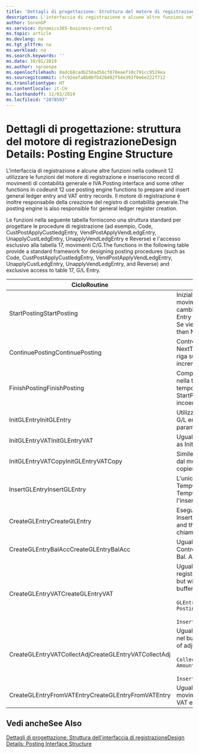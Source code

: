```yaml
---
title: 'Dettagli di progettazione: Struttura del motore di registrazione | Microsoft Docs'
description: L'interfaccia di registrazione e alcune altre funzioni nella codeunit 12 utilizzare le funzioni del motore di registrazione e inseriscono record di movimenti di contabilità generale e IVA. Il motore di registrazione è inoltre responsabile della creazione del registro di contabilità generale.
author: SorenGP
ms.service: dynamics365-business-central
ms.topic: article
ms.devlang: na
ms.tgt_pltfrm: na
ms.workload: na
ms.search.keywords: ''
ms.date: 10/01/2019
ms.author: sgroespe
ms.openlocfilehash: 0adc68cadb250ad56cf070eaef10c791cc9519ea
ms.sourcegitcommit: cfc92eefa8b06fb426482f54e393f0e6e222f712
ms.translationtype: HT
ms.contentlocale: it-CH
ms.lasthandoff: 12/03/2019
ms.locfileid: "2878503"
---
```

# <a name="design-details-posting-engine-structure"></a><span data-ttu-id="521c1-104">Dettagli di progettazione: struttura del motore di registrazione</span><span class="sxs-lookup"><span data-stu-id="521c1-104">Design Details: Posting Engine Structure</span></span>
<span data-ttu-id="521c1-105">L'interfaccia di registrazione e alcune altre funzioni nella codeunit 12 utilizzare le funzioni del motore di registrazione e inseriscono record di movimenti di contabilità generale e IVA.</span><span class="sxs-lookup"><span data-stu-id="521c1-105">Posting interface and some other functions in codeunit 12 use posting engine functions to prepare and insert general ledger entry and VAT entry records.</span></span> <span data-ttu-id="521c1-106">Il motore di registrazione è inoltre responsabile della creazione del registro di contabilità generale.</span><span class="sxs-lookup"><span data-stu-id="521c1-106">The posting engine is also responsible for general ledger register creation.</span></span>  
  
 <span data-ttu-id="521c1-107">Le funzioni nella seguente tabella forniscono una struttura standard per progettare le procedure di registrazione (ad esempio, Code, CustPostApplyCustledgEntry, VendPostApplyVendLedgEntry, UnapplyCustLedgEntry, UnapplyVendLedgEntry e Reverse) e l'accesso esclusivo alla tabella 17, movimenti C/G.</span><span class="sxs-lookup"><span data-stu-id="521c1-107">The functions in the following table provide a standard framework for designing posting procedures (such as Code, CustPostApplyCustledgEntry, VendPostApplyVendLedgEntry, UnapplyCustLedgEntry, UnapplyVendLedgEntry, and Reverse) and exclusive access to table 17, G/L Entry.</span></span>  
  
|<span data-ttu-id="521c1-108">Ciclo</span><span class="sxs-lookup"><span data-stu-id="521c1-108">Routine</span></span>|<span data-ttu-id="521c1-109">Description</span><span class="sxs-lookup"><span data-stu-id="521c1-109">Description</span></span>|  
|-------------|---------------------------------------|  
|<span data-ttu-id="521c1-110">StartPosting</span><span class="sxs-lookup"><span data-stu-id="521c1-110">StartPosting</span></span>|<span data-ttu-id="521c1-111">Inizializza il buffer di registrazione TempGLEntryBuf, blocca le tabelle dei movimenti IVA e C/G e inizializza il periodo contabile, il registro C/G e il tasso di cambio.</span><span class="sxs-lookup"><span data-stu-id="521c1-111">Initializes posting buffer TempGLEntryBuf, locks G/L Entry and VAT Entry tables, and initializes Accounting Period, G/L Register, and Exchange Rate.</span></span> <span data-ttu-id="521c1-112">Se viene chiamato una sola volta, NextEntryNo è 0.</span><span class="sxs-lookup"><span data-stu-id="521c1-112">Should be called only once, then NextEntryNo is 0.</span></span>|  
|<span data-ttu-id="521c1-113">ContinuePosting</span><span class="sxs-lookup"><span data-stu-id="521c1-113">ContinuePosting</span></span>|<span data-ttu-id="521c1-114">Controlla e registra l''IVA ad esigibilità differita dell'incremento NextTransactionNo della transazione precedente e prepara la registrazione della riga successiva.</span><span class="sxs-lookup"><span data-stu-id="521c1-114">Checks and posts unrealized VAT for previous transaction increment NextTransactionNo and prepares post of next line.</span></span>|  
|<span data-ttu-id="521c1-115">FinishPosting</span><span class="sxs-lookup"><span data-stu-id="521c1-115">FinishPosting</span></span>|<span data-ttu-id="521c1-116">Completa la registrazione inserendo i movimenti di C/G dal buffer temporaneo nella tabella di database.</span><span class="sxs-lookup"><span data-stu-id="521c1-116">Completes posting by inserting G/L entries from temporary buffer into database table.</span></span> <span data-ttu-id="521c1-117">Utilizzato sempre insieme a StartPosting.</span><span class="sxs-lookup"><span data-stu-id="521c1-117">Always used together with StartPosting.</span></span> <span data-ttu-id="521c1-118">Verifica la presenza di incoerenze.</span><span class="sxs-lookup"><span data-stu-id="521c1-118">Checks for inconsistencies.</span></span>|  
|<span data-ttu-id="521c1-119">InitGLEntry</span><span class="sxs-lookup"><span data-stu-id="521c1-119">InitGLEntry</span></span>|<span data-ttu-id="521c1-120">Utilizzato per inizializzare nuovo movimento C/G per riga di</span><span class="sxs-lookup"><span data-stu-id="521c1-120">Used to initialize new G/L entry for Gen.</span></span> <span data-ttu-id="521c1-121">registrazioni generali.</span><span class="sxs-lookup"><span data-stu-id="521c1-121">Jnl Line.</span></span> <span data-ttu-id="521c1-122">Restituisce GLEntry come parametro.</span><span class="sxs-lookup"><span data-stu-id="521c1-122">Returns GLEntry as parameter.</span></span>|  
|<span data-ttu-id="521c1-123">InitGLEntryVAT</span><span class="sxs-lookup"><span data-stu-id="521c1-123">InitGLEntryVAT</span></span>|<span data-ttu-id="521c1-124">Uguale a InitGLEntry, ma assegna anche contropartita e SummarizeVAT.</span><span class="sxs-lookup"><span data-stu-id="521c1-124">Same as InitGLEntry, but also assigns Bal. Account No. and SummarizeVAT.</span></span>|  
|<span data-ttu-id="521c1-125">InitGLEntryVATCopy</span><span class="sxs-lookup"><span data-stu-id="521c1-125">InitGLEntryVATCopy</span></span>|<span data-ttu-id="521c1-126">Simile a InitGLEntryVAT, ma copia anche i dati delle categorie di registrazione dal movimento IVA prima di SummarizeVAT.</span><span class="sxs-lookup"><span data-stu-id="521c1-126">Similar to InitGLEntryVAT, but also copies posting groups data from VAT Entry before SummarizeVAT.</span></span>|  
|<span data-ttu-id="521c1-127">InsertGLEntry</span><span class="sxs-lookup"><span data-stu-id="521c1-127">InsertGLEntry</span></span>|<span data-ttu-id="521c1-128">L'unica funzione che inserisce movimenti C/G nella tabella globale di TempGLEntryBuf.</span><span class="sxs-lookup"><span data-stu-id="521c1-128">The only function that inserts G/L entry into global TempGLEntryBuf table.</span></span> <span data-ttu-id="521c1-129">Utilizzare sempre questa funzione per l'inserimento.</span><span class="sxs-lookup"><span data-stu-id="521c1-129">Always use this function for insert.</span></span>|  
|<span data-ttu-id="521c1-130">CreateGLEntry</span><span class="sxs-lookup"><span data-stu-id="521c1-130">CreateGLEntry</span></span>|<span data-ttu-id="521c1-131">Esegue un InitGLEntry, assegna Importo in valuta addiz. ed esegue InsertGLEntry.</span><span class="sxs-lookup"><span data-stu-id="521c1-131">Performs an InitGLEntry, assigns Additional Currency Amount, and then performs InsertGLEntry.</span></span> <span data-ttu-id="521c1-132">Sostituisce molte righe di codice a una singola chiamata di funzione.</span><span class="sxs-lookup"><span data-stu-id="521c1-132">Replaces several lines of code with a single function call.</span></span>|  
|<span data-ttu-id="521c1-133">CreateGLEntryBalAcc</span><span class="sxs-lookup"><span data-stu-id="521c1-133">CreateGLEntryBalAcc</span></span>|<span data-ttu-id="521c1-134">Uguale a CreateGLEntry, ma assegna anche Tipo contropartita e Contropartita.</span><span class="sxs-lookup"><span data-stu-id="521c1-134">Same as CreateGLEntry, but also assigns Bal. Account Type and Bal. Account No.</span></span>|  
|<span data-ttu-id="521c1-135">CreateGLEntryVAT</span><span class="sxs-lookup"><span data-stu-id="521c1-135">CreateGLEntryVAT</span></span>|<span data-ttu-id="521c1-136">Uguale a CreateGLEntry, ma con elaborazione addizionale delle categorie di registrazione e salvataggio nel buffer temporaneo IVA:</span><span class="sxs-lookup"><span data-stu-id="521c1-136">Same as CreateGLEntry, but with additional processing for posting groups and saving to temporary VAT buffer:</span></span><br /><br /> `GLEntry.CopyPostingGroupsFromDtldCVBuf(DtldCVLedgEntryBuf,GenJnlLine."Gen. Posting Type");`<br /><br /> `InsertVATEntriesFromTemp(DtldCVLedgEntryBuf,GLEntry);`|  
|<span data-ttu-id="521c1-137">CreateGLEntryVATCollectAdj</span><span class="sxs-lookup"><span data-stu-id="521c1-137">CreateGLEntryVATCollectAdj</span></span>|<span data-ttu-id="521c1-138">Uguale a CreateGLEntry, ma con raccolta addizionale di rettifiche e salvataggio nel buffer temporaneo IVA:</span><span class="sxs-lookup"><span data-stu-id="521c1-138">Same as CreateGLEntry, but with additional collection of adjustments and saving to temporary VAT buffer:</span></span><br /><br /> `CollectAdjustment(AdjAmount,GLEntry.Amount,GLEntry."Additional-Currency Amount",OriginalDateSet);`<br /><br /> `InsertVATEntriesFromTemp(DtldCVLedgEntryBuf,GLEntry);`|  
|<span data-ttu-id="521c1-139">CreateGLEntryFromVATEntry</span><span class="sxs-lookup"><span data-stu-id="521c1-139">CreateGLEntryFromVATEntry</span></span>|<span data-ttu-id="521c1-140">Uguale a CreateGLEntry, ma copia anche le categorie di registrazione dal movimento IVA.</span><span class="sxs-lookup"><span data-stu-id="521c1-140">Same as CreateGLEntry, but also copies posting groups from VAT entry.</span></span>|  
  
## <a name="see-also"></a><span data-ttu-id="521c1-141">Vedi anche</span><span class="sxs-lookup"><span data-stu-id="521c1-141">See Also</span></span>  
 [<span data-ttu-id="521c1-142">Dettagli di progettazione: Struttura dell'interfaccia di registrazione</span><span class="sxs-lookup"><span data-stu-id="521c1-142">Design Details: Posting Interface Structure</span></span>](design-details-posting-interface-structure.md)